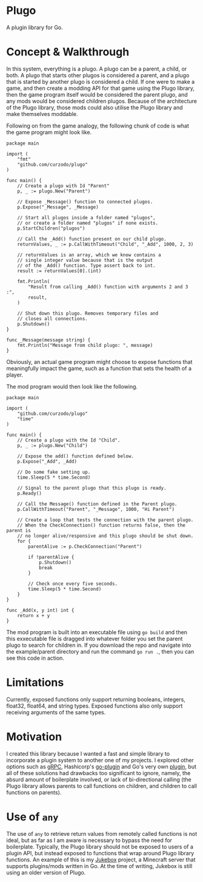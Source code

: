 # Plugo
A plugin library for Go.

# Concept & Walkthrough
In this system, everything is a plugo. A plugo can be a parent,  a child, or both. A plugo that starts other plugos is considered a parent, and a plugo that is started by another plugo is considered a child. If one were to make a game, and then create a modding API for that game using the Plugo library, then the game program itself would be considered the parent plugo, and any mods would be considered children plugos. Because of the architecture of the Plugo library, those mods could also utilise the Plugo library and make themselves moddable.

Following on from the game analogy, the following chunk of code is what the game program might look like.
```
package main

import (
	"fmt"
	"github.com/curzodo/plugo"
)

func main() {
	// Create a plugo with Id "Parent"
	p, _ := plugo.New("Parent")

	// Expose _Message() function to connected plugos.
	p.Expose("_Message", _Message)

	// Start all plugos inside a folder named "plugos",
	// or create a folder named "plugos" if none exists.
	p.StartChildren("plugos")

	// Call the _Add() function present on our child plugo.
	returnValues, _ := p.CallWithTimeout("Child", "_Add", 1000, 2, 3)

	// returnValues is an array, which we know contains a
	// single integer value because that is the output
	// of the _Add() function. Type assert back to int.
	result := returnValues[0].(int)

	fmt.Println(
		"Result from calling _Add() function with arguments 2 and 3 :",
		result,
	)

	// Shut down this plugo. Removes temporary files and
	// closes all connections.
	p.Shutdown()
}

func _Message(message string) {
	fmt.Println("Message from child plugo: ", message)
}
```

Obviously, an actual game program might choose to expose functions that meaningfully impact the game, such as a function that sets the health of a player.

The mod program would then look like the following.
```
package main

import (
	"github.com/curzodo/plugo"
	"time"
)

func main() {
	// Create a plugo with the Id "Child".
	p, _ := plugo.New("Child")

	// Expose the add() function defined below.
	p.Expose("_Add", _Add)

	// Do some fake setting up.
	time.Sleep(5 * time.Second)

	// Signal to the parent plugo that this plugo is ready.
	p.Ready()

	// Call the Message() function defined in the Parent plugo.
	p.CallWithTimeout("Parent", "_Message", 1000, "Hi Parent")

	// Create a loop that tests the connection with the parent plugo.
	// When the CheckConnection() function returns false, then the parent is
	// no longer alive/responsive and this plugo should be shut down.
	for {
		parentAlive := p.CheckConnection("Parent")

		if !parentAlive {
			p.Shutdown()
			break
		}

		// Check once every five seconds.
		time.Sleep(5 * time.Second)
	}
}

func _Add(x, y int) int {
	return x + y
}
```

The mod program is built into an executable file using ```go build``` and then this exxecutable file is dragged into whatever folder you set the parent plugo to search for children in. If you download the repo and navigate into the example/parent directory and run the command ```go run .```, then you can see this code in action.

# Limitations
Currently, exposed functions only support returning booleans, integers, float32, float64, and string types. Exposed functions also only support receiving arguments of the same types.

# Motivation
I created this library because I wanted a fast and simple library to incorporate a plugin system to another one of my projects. I explored other options such as [gRPC](https://https://grpc.io/), Hashicorp's [go-plugin](https://github.com/hashicorp/go-plugin) and Go's very own [plugin](https://pkg.go.dev/plugin), but all of these solutions had drawbacks too significant to ignore, namely, the absurd amount of boilerplate involved, or lack of bi-directional calling (the Plugo library allows parents to call functions on children, and children to call functions on parents).

# Use of ```any```
The use of ```any``` to retrieve return values from remotely called functions is not ideal, but as far as I am aware is necessary to bypass the need for boilerplate. Typically, the Plugo library should not be exposed to users of a plugin API, but instead exposed to functions that wrap around Plugo library functions. An example of this is my [Jukebox](https://github.com/orgs/jukebox-mc/repositories) project, a Minecraft server that supports  plugins/mods written in Go. At the time of writing, Jukebox is still using an older version of Plugo.
